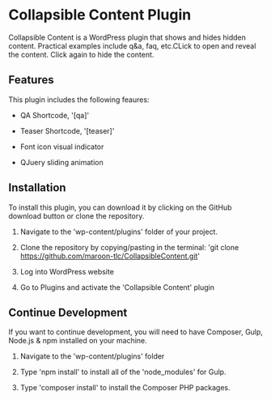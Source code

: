# Collapsible Content Plugin

Collapsible Content is a WordPress plugin that shows and hides hidden content. Practical examples include q&a, faq, etc.CLick to open and reveal the content. Click again to hide the content.

## Features

This plugin includes the following feaures:

- QA Shortcode, '[qa]'

- Teaser Shortcode, '[teaser]'

- Font icon visual indicator

- QJuery sliding animation

## Installation

To install this plugin, you can download it by clicking on the GitHub download button or clone the repository.

1. Navigate to the 'wp-content/plugins' folder of your project.

2. Clone the repository by copying/pasting in the terminal:  'git clone https://github.com/maroon-tlc/CollapsibleContent.git'

3. Log into WordPress website

4. Go to Plugins and activate the 'Collapsible Content' plugin


## Continue Development

If you want to continue development, you will need to have Composer, Gulp, Node.js & npm installed on your machine. 

1. Navigate to the 'wp-content/plugins' folder

2. Type 'npm install' to install all of the 'node_modules' for Gulp.

3. Type 'composer install' to install the Composer PHP packages.